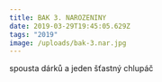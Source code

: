 ```yaml
---
title: BAK 3. NAROZENINY
date: 2019-03-29T19:45:05.629Z
tags: "2019"
image: /uploads/bak-3.nar.jpg
---
```

spousta dárků a jeden šťastný chlupáč